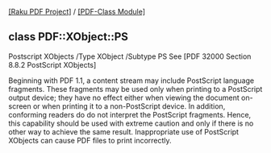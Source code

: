 [[Raku PDF Project]](https://pdf-raku.github.io)
 / [[PDF-Class Module]](https://pdf-raku.github.io/PDF-Class-raku)

class PDF::XObject::PS
----------------------

Postscript XObjects /Type XObject /Subtype PS See [PDF 32000 Section 8.8.2 PostScript XObjects]

Beginning with PDF 1.1, a content stream may include PostScript language fragments. These fragments may be used only when printing to a PostScript output device; they have no effect either when viewing the document on-screen or when printing it to a non-PostScript device. In addition, conforming readers do do not interpret the PostScript fragments. Hence, this capability should be used with extreme caution and only if there is no other way to achieve the same result. Inappropriate use of PostScript XObjects can cause PDF files to print incorrectly.

